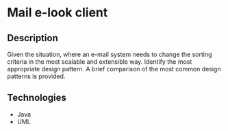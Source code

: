 # Mail e-look client

## Description

Given the situation, where an e-mail system needs to change the sorting criteria in the most scalable and extensible way. Identify the most appropriate design pattern. A brief comparison of the most common design patterns is provided.

## Technologies

- Java
- UML
